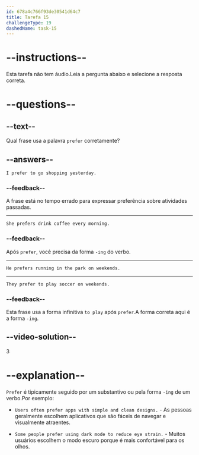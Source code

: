 ```yaml
---
id: 678a4c766f93de30541d64c7
title: Tarefa 15
challengeType: 19
dashedName: task-15
---
```


# --instructions--

Esta tarefa não tem áudio.Leia a pergunta abaixo e selecione a resposta correta.

# --questions--

## --text--

Qual frase usa a palavra `prefer` corretamente?

## --answers--

`I prefer to go shopping yesterday.`
  
### --feedback--

A frase está no tempo errado para expressar preferência sobre atividades passadas.

---

`She prefers drink coffee every morning.`

### --feedback--

Após `prefer`, você precisa da forma `-ing` do verbo.

---

`He prefers running in the park on weekends.`

---

`They prefer to play soccer on weekends.`

### --feedback--

Esta frase usa a forma infinitiva `to play` após `prefer`.A forma correta aqui é a forma `-ing`.

## --video-solution--

3

# --explanation--

`Prefer` é tipicamente seguido por um substantivo ou pela forma `-ing` de um verbo.Por exemplo:

- `Users often prefer apps with simple and clean designs.` - As pessoas geralmente escolhem aplicativos que são fáceis de navegar e visualmente atraentes.

- `Some people prefer using dark mode to reduce eye strain.` - Muitos usuários escolhem o modo escuro porque é mais confortável para os olhos.

